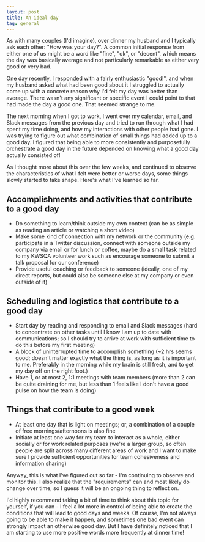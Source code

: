 ```yaml
---
layout: post
title: An ideal day
tag: general
---
```



As with many couples (I'd imagine), over dinner my husband and I typically ask each other: "How was your day?". A common initial response from either one of us might be a word like "fine", "ok", or "decent", which means the day was basically average and not particularly remarkable as either very good or very bad.

One day recently, I responded with a fairly enthusiastic "good!", and when my husband asked what had been good about it I struggled to actually come up with a concrete reason why I'd felt my day was better than average. There wasn't any significant or specific event I could point to that had made the day a good one. That seemed strange to me.

The next morning when I got to work, I went over my calendar, email, and Slack messages from the previous day and tried to run through what I had spent my time doing, and how my interactions with other people had gone. I was trying to figure out what combination of small things had added up to a good day. I figured that being able to more consistently and purposefully orchestrate a good day in the future depended on knowing what a good day actually consisted of!

As I thought more about this over the few weeks, and continued to observe the characteristics of what I felt were better or worse days, some things slowly started to take shape. Here's what I've learned so far.

Accomplishments and activities that contribute to a good day
---
+ Do something to learn/think outside my own context (can be as simple as reading an article or watching a short video)
+ Make some kind of connection with my network or the community (e.g. participate in a Twitter discussion, connect with someone outside my company via email or for lunch or coffee, maybe do a small task related to my KWSQA volunteer work such as encourage someone to submit a talk proposal for our conference)
+ Provide useful coaching or feedback to someone (ideally, one of my direct reports, but could also be someone else at my company or even outside of it)

Scheduling and logistics that contribute to a good day
---
+ Start day by reading and responding to email and Slack messages (hard to concentrate on other tasks until I know I am up to date with communications; so I should try to arrive at work with sufficient time to do this before my first meeting)
+ A block of uninterrupted time to accomplish something (~2 hrs seems good; doesn't matter exactly what the thing is, as long as it is important to me. Preferably in the morning while my brain is still fresh, and to get my day off on the right foot.)
+ Have 1, or at most 2, 1:1 meetings with team members (more than 2 can be quite draining for me, but less than 1 feels like I don't have a good pulse on how the team is doing)

Things that contribute to a good week
---
+ At least one day that is light on meetings; or, a combination of a couple of free mornings/afternoons is also fine
+ Initiate at least one way for my team to interact as a whole, either socially or for work related purposes (we're a larger group, so often people are split across many different areas of work and I want to make sure I provide sufficient opportunities for team cohesiveness and information sharing)

Anyway, this is what I've figured out so far - I'm continuing to observe and monitor this. I also realize that the "requirements" can and most likely do change over time, so I guess it will be an ongoing thing to reflect on.

I'd highly recommend taking a bit of time to think about this topic for yourself, if you can - I feel a lot more in control of being able to create the conditions that will lead to good days and weeks. Of course, I'm not always going to be able to make it happen, and sometimes one bad event can strongly impact an otherwise good day. But I have definitely noticed that I am starting to use more positive words more frequently at dinner time!
